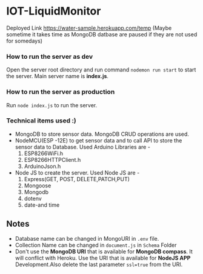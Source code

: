 # IOT-LiquidMonitor
Deployed Link https://water-sample.herokuapp.com/temp
(Maybe sometime it takes time as MongoDB datbase are paused if they are not used for somedays)

### How to run the server as dev 
Open the server root directory and run command `nodemon run start` to start the server. Main server name is **index.js**.

### How to run the server as production
Run `node index.js` to run the server.

### Technical items used :)
- MongoDB to store sensor data. MongoDB CRUD operations are used.
- NodeMCU(ESP -12E) to get sensor data and to call API to store the sensor data to Database. Used Arduino Libraries are -
  1. ESP8266WiFi.h
  2. ESP8266HTTPClient.h
  3. ArduinoJson.h
- Node JS to create the server. Used Node JS are -
  1. Express(GET, POST, DELETE,PATCH,PUT)
  2. Mongoose
  3. Mongodb
  4. dotenv
  5. date-and time

## Notes
- Database name can be changed in MongoURI in `.env` file.
- Collection Name can be changed in `document.js` in `Schema` Folder
- Don't use the **MongoDB URI** that is available for **MongoDB compass**. It will conflict with Heroku. Use the URI that is available for **NodeJS APP** Development.Also delete the last parameter `ssl=true` from the URI.
